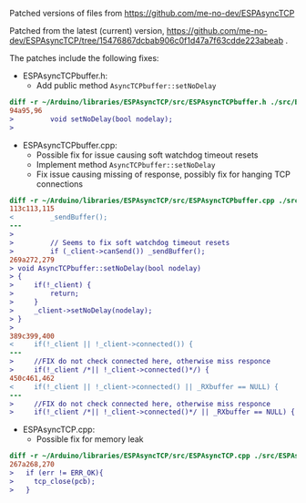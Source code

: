 Patched versions of files from https://github.com/me-no-dev/ESPAsyncTCP

Patched from the latest (current) version, https://github.com/me-no-dev/ESPAsyncTCP/tree/15476867dcbab906c0f1d47a7f63cdde223abeab .

The patches include the following fixes:

- ESPAsyncTCPbuffer.h:
  * Add public method `AsyncTCPbuffer::setNoDelay`

```diff
diff -r ~/Arduino/libraries/ESPAsyncTCP/src/ESPAsyncTCPbuffer.h ./src/ESPAsyncTCPbuffer.h
94a95,96
>         void setNoDelay(bool nodelay);
>
```

- ESPAsyncTCPbuffer.cpp:
  * Possible fix for issue causing soft watchdog timeout resets
  * Implement method `AsyncTCPbuffer::setNoDelay`
  * Fix issue causing missing of response, possibly fix for hanging TCP connections

```diff
diff -r ~/Arduino/libraries/ESPAsyncTCP/src/ESPAsyncTCPbuffer.cpp ./src/ESPAsyncTCPbuffer.cpp
113c113,115
<         _sendBuffer();
---
>
>         // Seems to fix soft watchdog timeout resets
>         if (_client->canSend()) _sendBuffer();
269a272,279
> void AsyncTCPbuffer::setNoDelay(bool nodelay)
> {
>     if(!_client) {
>         return;
>     }
>     _client->setNoDelay(nodelay);
> }
>
389c399,400
<     if(!_client || !_client->connected()) {
---
>     //FIX do not check connected here, otherwise miss responce
>     if(!_client /*|| !_client->connected()*/) {
450c461,462
<     if(!_client || !_client->connected() || _RXbuffer == NULL) {
---
>     //FIX do not check connected here, otherwise miss responce
>     if(!_client /*|| !_client->connected()*/ || _RXbuffer == NULL) {
```

- ESPAsyncTCP.cpp:
  * Possible fix for memory leak

```diff
diff -r ~/Arduino/libraries/ESPAsyncTCP/src/ESPAsyncTCP.cpp ./src/ESPAsyncTCP.cpp
267a268,270
>   if (err != ERR_OK){
>     tcp_close(pcb);
>   }
```
